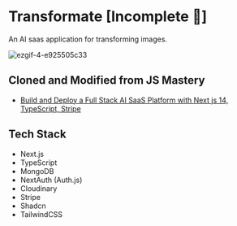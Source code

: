 # Transformate [Incomplete :bug:]

An AI saas application for transforming images.

![ezgif-4-e925505c33](https://github.com/jdmac26/transformate/assets/55863642/10bf12db-53db-43bb-9018-1ab9b1f028b1)


## Cloned and Modified from JS Mastery

 - [Build and Deploy a Full Stack AI SaaS Platform with Next js 14, TypeScript, Stripe](https://www.youtube.com/watch?v=Ahwoks_dawU)

## Tech Stack

- Next.js
-   TypeScript
-  MongoDB
- NextAuth (Auth.js)
-   Cloudinary
-   Stripe
-   Shadcn
-   TailwindCSS


